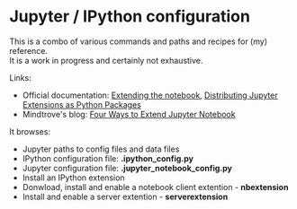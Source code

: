 # Jupyter / IPython configuration

This is a combo of various commands and paths and recipes for (my) reference.  
It is a work in progress and certainly not exhaustive.

Links:
+ Official documentation:
[Extending the notebook](https://jupyter-notebook.readthedocs.io/en/stable/extending/index.html),
[Distributing Jupyter Extensions as Python Packages](https://jupyter-notebook.readthedocs.io/en/stable/examples/Notebook/rstversions/Distributing%20Jupyter%20Extensions%20as%20Python%20Packages.html)
+ Mindtrove's blog: [Four Ways to Extend Jupyter Notebook](http://mindtrove.info/4-ways-to-extend-jupyter-notebook/)

It browses:
+ Jupyter paths to config files and data files
+ IPython configuration file: **.ipython_config.py**
+ Jupyter configuration file: **.jupyter_notebook_config.py**
+ Install an IPython extension
+ Donwload, install and enable a notebook client extention - **nbextension**
+ Install and enable a server extention - **serverextension**
